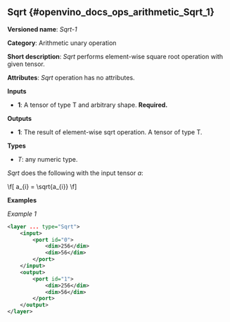## Sqrt <a name="Sqrt"></a> {#openvino_docs_ops_arithmetic_Sqrt_1}

**Versioned name**: *Sqrt-1*

**Category**: Arithmetic unary operation

**Short description**: *Sqrt* performs element-wise square root operation with given tensor.

**Attributes**: *Sqrt* operation has no attributes.

**Inputs**

* **1**: A tensor of type T and arbitrary shape. **Required.**

**Outputs**

* **1**: The result of element-wise sqrt operation. A tensor of type T.

**Types**

* *T*: any numeric type.

*Sqrt* does the following with the input tensor *a*:

\f[
a_{i} = \sqrt{a_{i}}
\f]

**Examples**

*Example 1*

```xml
<layer ... type="Sqrt">
    <input>
        <port id="0">
            <dim>256</dim>
            <dim>56</dim>
        </port>
    </input>
    <output>
        <port id="1">
            <dim>256</dim>
            <dim>56</dim>
        </port>
    </output>
</layer>
```
